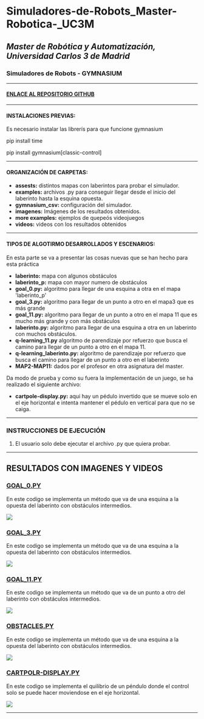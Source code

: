 # Simuladores-de-Robots_Master-Robotica-_UC3M
## _Master de Robótica y Automatización, Universidad Carlos 3 de Madrid_
### Simuladores de Robots - GYMNASIUM 
</p>

***
#### [ENLACE AL REPOSITORIO GITHUB ](https://github.com/Noelia-vera/Simuladores-de-Robots_Master-Robotica-_UC3M/tree/main/gymnasium)

</p>

***
#### INSTALACIONES PREVIAS:
Es necesario instalar las librerís para que funcione gymnasium

pip install time
</p>
pip install gymnasium[classic-control]

***
#### ORGANIZACIÓN DE CARPETAS:
* **assests:** distintos mapas con laberintos para probar el simulador.
* **examples:**  archivos .py para conseguir llegar desde el inicio del laberinto hasta la esquina opuesta.
* **gymnasium_csv:** configuración del simulador.
* **imagenes:** Imágenes de los resultados obtenidos.
* **more examples:** ejemplos de quepeós videojuegos
* **videos:** videos con los resultados obtenidos

***
#### TIPOS DE ALGOTIRMO DESARROLLADOS Y ESCENARIOS:
En esta parte se va a presentar las cosas nuevas que se han hecho para esta práctica
* **laberinto:** mapa con algunos obstáculos
* **laberinto_p:** mapa con mayor numero de obstáculos
* **goal_0.py:** algoritmo para llegar de una esquina a otra en el mapa 'laberinto_p'
* **goal_3.py:** algoritmo para llegar de un punto a otro en el mapa3 que es más grande
* **goal_11.py:** algoritmo para llegar de un punto a otro en el mapa 11 que es mucho más grande y con más obstáculos
* **laberinto.py:** algoritmo para llegar de una esquina a otra en un laberinto con muchos obstáculos.
* **q-learning_11.py** algoritmo de parendizaje por refuerzo que busca el camino para llegar de un punto a otro en el mapa 11.
* **q-learning_laberinto.py:** algoritmo de parendizaje por refuerzo que busca el camino para llegar de un punto a otro en el laberinto
* **MAP2-MAP11:** dados por el profesor en otra asignatura del master.

Da modo de prueba y como su fuera la implementación de un juego, se ha realizado el siguiente archivo:
* **cartpole-display.py:** aqui hay un pédulo invertido que se mueve solo en el eje horizontal e intenta mantener el pédulo en vertical para que no se caiga.

***
### INSTRUCCIONES DE EJECUCIÓN

1. El usuario solo debe ejecutar el archivo .py que quiera probar.

***
## RESULTADOS CON IMAGENES Y VIDEOS

### [GOAL_0.PY](https://github.com/Noelia-vera/Simuladores-de-Robots_Master-Robotica-_UC3M/blob/main/gymnasium/imagenes/1.png)
En este codigo se implementa un método que va de una esquina a la opuesta del laberinto con obstáculos intermedios.
<p algin="center">
    <img src="https://github.com/Noelia-vera/Simuladores-de-Robots_Master-Robotica-_UC3M/blob/main/gymnasium/imagenes/1.png">
</p>

### [GOAL_3.PY](https://github.com/Noelia-vera/Simuladores-de-Robots_Master-Robotica-_UC3M/blob/main/gymnasium/imagenes/2.png)
En este codigo se implementa un método que va de una esquina a la opuesta del laberinto con obstáculos intermedios.
<p algin="center">
    <img src="https://github.com/Noelia-vera/Simuladores-de-Robots_Master-Robotica-_UC3M/blob/main/gymnasium/imagenes/2.png">
</p>

### [GOAL_11.PY](https://github.com/Noelia-vera/Simuladores-de-Robots_Master-Robotica-_UC3M/blob/main/gymnasium/imagenes/3.png)
En este codigo se implementa un método que va de un punto a otro del laberinto con obstáculos intermedios.
<p algin="center">
    <img src="https://github.com/Noelia-vera/Simuladores-de-Robots_Master-Robotica-_UC3M/blob/main/gymnasium/imagenes/3.png">
</p>

### [OBSTACLES.PY](https://github.com/Noelia-vera/Simuladores-de-Robots_Master-Robotica-_UC3M/blob/main/gymnasium/imagenes/4.png)
En este codigo se implementa un método que va de una esquina a la opuesta del laberinto con obstáculos intermedios.
<p algin="center">
    <img src="https://github.com/Noelia-vera/Simuladores-de-Robots_Master-Robotica-_UC3M/blob/main/gymnasium/imagenes/4.png">
</p>

### [CARTPOLR-DISPLAY.PY](https://github.com/Noelia-vera/Simuladores-de-Robots_Master-Robotica-_UC3M/blob/main/gymnasium/imagenes/6.png)
En este codigo se implementa el quilibrio de un péndulo donde el control solo se puede hacer moviendose en el eje horizontal.
<p algin="center">
    <img src="https://github.com/Noelia-vera/Simuladores-de-Robots_Master-Robotica-_UC3M/blob/main/gymnasium/imagenes/6.png">
</p>

***
